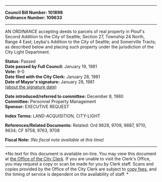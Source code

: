* * * * *  
  
**Council Bill Number: [](#h0)[](#h2)101898**   
**Ordinance Number: 109633**  
  
* * * * *  
  
AN ORDINANCE accepting deeds to parcels of real property in Plouf's Second Addition to the City of Seattle; Section 27, Township 24 North, Range 4 East; Leyba's Addition to the City of Seattle; and Somerville Tracts; as described below and placing such property under the jurisdiction of the City Light Department.  
  
**Status:** Passed   
**Date passed by Full Council:** January 19, 1981   
**Vote:** 9-0   
**Date filed with the City Clerk:** January 28, 1981   
**Date of Mayor's signature:** January 28, 1981   
[(about the signature date)](/~public/approvaldate.htm)   
  
  
**Date introduced/referred to committee:** December 8, 1980   
**Committee:** Personnel Property Management   
**Sponsor:** EXECUTIVE REQUEST   
  
**Index Terms:** LAND-ACQUISITION, CITY-LIGHT  
  
**References/Related Documents:** Related: Ord 9628, 9709, 9887, 9710, 9634; CF 9758, 9763, 9708  
  
**Fiscal Note:** *(No fiscal note available at this time)*  
  
* * * * *  
  
*No text for this document is available on-line. You may view this document at [the Office of the City Clerk](http://www.seattle.gov/leg/clerk/contactUs.htm). If you are unable to visit the Clerk's Office, you may request a copy or scan be made for you by Clerk staff. Scans and copies provided by the Office of the City Clerk are subject to [copy fees](http://clerk.seattle.gov/~public/clerkfees.htm), and the timing of service is dependent on the availability of staff. *  
  
  
